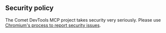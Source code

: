 ## Security policy

The Comet DevTools MCP project takes security very seriously. Please use [Chromium's process to report security issues](https://www.chromium.org/Home/chromium-security/reporting-security-bugs/).
